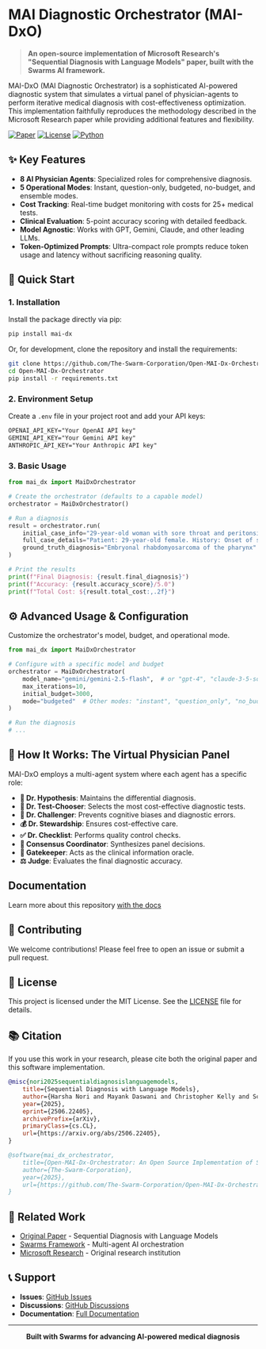 # MAI Diagnostic Orchestrator (MAI-DxO)

> **An open-source implementation of Microsoft Research's "Sequential Diagnosis with Language Models" paper, built with the Swarms AI framework.**

MAI-DxO (MAI Diagnostic Orchestrator) is a sophisticated AI-powered diagnostic system that simulates a virtual panel of physician-agents to perform iterative medical diagnosis with cost-effectiveness optimization. This implementation faithfully reproduces the methodology described in the Microsoft Research paper while providing additional features and flexibility.

[![Paper](https://img.shields.io/badge/Paper-arXiv:2506.22405-red.svg)](https://arxiv.org/abs/2506.22405)
[![License](https://img.shields.io/badge/License-MIT-blue.svg)](LICENSE)
[![Python](https://img.shields.io/badge/Python-3.8+-green.svg)](https://python.org)

## ✨ Key Features

- **8 AI Physician Agents**: Specialized roles for comprehensive diagnosis.
- **5 Operational Modes**: Instant, question-only, budgeted, no-budget, and ensemble modes.
- **Cost Tracking**: Real-time budget monitoring with costs for 25+ medical tests.
- **Clinical Evaluation**: 5-point accuracy scoring with detailed feedback.
- **Model Agnostic**: Works with GPT, Gemini, Claude, and other leading LLMs.
- **Token-Optimized Prompts**: Ultra-compact role prompts reduce token usage and latency without sacrificing reasoning quality.

## 🚀 Quick Start

### 1. Installation

Install the package directly via pip:

```bash
pip install mai-dx
```

Or, for development, clone the repository and install the requirements:

```bash
git clone https://github.com/The-Swarm-Corporation/Open-MAI-Dx-Orchestrator.git
cd Open-MAI-Dx-Orchestrator
pip install -r requirements.txt
```

### 2. Environment Setup

Create a `.env` file in your project root and add your API keys:

```txt
OPENAI_API_KEY="Your OpenAI API key"
GEMINI_API_KEY="Your Gemini API key"
ANTHROPIC_API_KEY="Your Anthropic API key"
```

### 3. Basic Usage

```python
from mai_dx import MaiDxOrchestrator

# Create the orchestrator (defaults to a capable model)
orchestrator = MaiDxOrchestrator()

# Run a diagnosis
result = orchestrator.run(
    initial_case_info="29-year-old woman with sore throat and peritonsillar swelling...",
    full_case_details="Patient: 29-year-old female. History: Onset of sore throat...",
    ground_truth_diagnosis="Embryonal rhabdomyosarcoma of the pharynx"
)

# Print the results
print(f"Final Diagnosis: {result.final_diagnosis}")
print(f"Accuracy: {result.accuracy_score}/5.0")
print(f"Total Cost: ${result.total_cost:,.2f}")
```

## ⚙️ Advanced Usage & Configuration

Customize the orchestrator's model, budget, and operational mode.

```python
from mai_dx import MaiDxOrchestrator

# Configure with a specific model and budget
orchestrator = MaiDxOrchestrator(
    model_name="gemini/gemini-2.5-flash",  # or "gpt-4", "claude-3-5-sonnet"
    max_iterations=10,
    initial_budget=3000,
    mode="budgeted"  # Other modes: "instant", "question_only", "no_budget"
)

# Run the diagnosis
# ...
```

## 🏥 How It Works: The Virtual Physician Panel

MAI-DxO employs a multi-agent system where each agent has a specific role:

- **🧠 Dr. Hypothesis**: Maintains the differential diagnosis.
- **🔬 Dr. Test-Chooser**: Selects the most cost-effective diagnostic tests.
- **🤔 Dr. Challenger**: Prevents cognitive biases and diagnostic errors.
- **💰 Dr. Stewardship**: Ensures cost-effective care.
- **✅ Dr. Checklist**: Performs quality control checks.
- **🤝 Consensus Coordinator**: Synthesizes panel decisions.
- **🔑 Gatekeeper**: Acts as the clinical information oracle.
- **⚖️ Judge**: Evaluates the final diagnostic accuracy.


## Documentation

Learn more about this repository [with the docs](DOCS.md)

## 🤝 Contributing

We welcome contributions! Please feel free to open an issue or submit a pull request.

## 📄 License

This project is licensed under the MIT License. See the [LICENSE](LICENSE) file for details.

## 📚 Citation

If you use this work in your research, please cite both the original paper and this software implementation.

```bibtex
@misc{nori2025sequentialdiagnosislanguagemodels,
    title={Sequential Diagnosis with Language Models}, 
    author={Harsha Nori and Mayank Daswani and Christopher Kelly and Scott Lundberg and Marco Tulio Ribeiro and Marc Wilson and Xiaoxuan Liu and Viknesh Sounderajah and Jonathan Carlson and Matthew P Lungren and Bay Gross and Peter Hames and Mustafa Suleyman and Dominic King and Eric Horvitz},
    year={2025},
    eprint={2506.22405},
    archivePrefix={arXiv},
    primaryClass={cs.CL},
    url={https://arxiv.org/abs/2506.22405}, 
}

@software{mai_dx_orchestrator,
    title={Open-MAI-Dx-Orchestrator: An Open Source Implementation of Sequential Diagnosis with Language Models},
    author={The-Swarm-Corporation},
    year={2025},
    url={https://github.com/The-Swarm-Corporation/Open-MAI-Dx-Orchestrator.git}
}
```

## 🔗 Related Work

- [Original Paper](https://arxiv.org/abs/2506.22405) - Sequential Diagnosis with Language Models
- [Swarms Framework](https://github.com/kyegomez/swarms) - Multi-agent AI orchestration
- [Microsoft Research](https://www.microsoft.com/en-us/research/) - Original research institution

## 📞 Support

- **Issues**: [GitHub Issues](https://github.com/The-Swarm-Corporation/Open-MAI-Dx-Orchestrator/issues)
- **Discussions**: [GitHub Discussions](https://github.com/The-Swarm-Corporation/Open-MAI-Dx-Orchestrator/discussions)
- **Documentation**: [Full Documentation](https://docs.swarms.world)

---

<p align="center">
  <strong>Built with Swarms for advancing AI-powered medical diagnosis</strong>
</p>